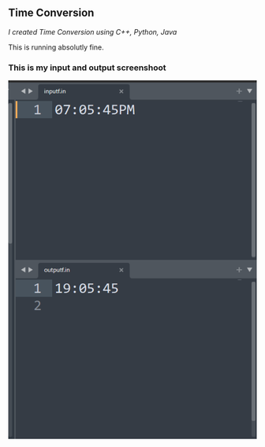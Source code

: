 ## Time Conversion
*I created Time Conversion using C++, Python, Java*

This is running absolutly fine.
### This is my input and output screenshoot
![inout](inout.png)
